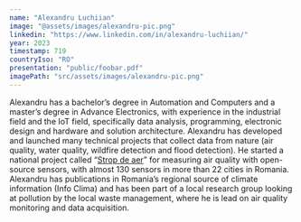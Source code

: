 ```yaml
---
name: "Alexandru Luchiian"
image: "@assets/images/alexandru-pic.png"
linkedin: "https://www.linkedin.com/in/alexandru-luchiian/"
year: 2023
timestamp: 719
countryIso: "RO"
presentation: "public/foobar.pdf"
imagePath: "src/assets/images/alexandru-pic.png"
---
```


Alexandru has a bachelor’s degree in Automation and Computers and a master’s degree in Advance Electronics, with experience in the industrial field and the IoT field, specifically data analysis, programming, electronic design and hardware and solution architecture. Alexandru has developed and launched many technical projects that collect data from nature (air quality, water quality, wildfire detection and flood detection). He started a national project called “[Strop de aer](https://stropdeaer.aqi.eco/ro)” for measuring air quality with open-source sensors, with almost 130 sensors in more than 22 cities in Romania. Alexandru has publications in Romania’s regional source of climate information (Info Clima) and has been part of a local research group looking at pollution by the local waste management, where he is lead on air quality monitoring and data acquisition.
